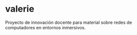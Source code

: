 # valerie
Proyecto de innovación docente para material sobre redes de computadores en entornos inmersivos.
